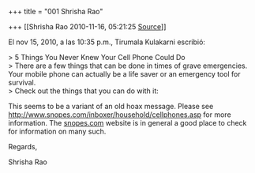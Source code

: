 +++
title = "001 Shrisha Rao"

+++
[[Shrisha Rao	2010-11-16, 05:21:25 [Source](https://groups.google.com/g/bvparishat/c/7xZHtKZh0QY)]]



El nov 15, 2010, a las 10:35 p.m., Tirumala Kulakarni escribió:

\> 5 Things You Never Knew Your Cell Phone Could Do  
\> There are a few things that can be done in times of grave emergencies. Your mobile phone can actually be a life saver or an emergency tool for survival.  
\> Check out the things that you can do with it:

This seems to be a variant of an old hoax message. Please see <http://www.snopes.com/inboxer/household/cellphones.asp> for more information. The [snopes.com](http://snopes.com) website is in general a good place to check for information on many such.

Regards,

Shrisha Rao

